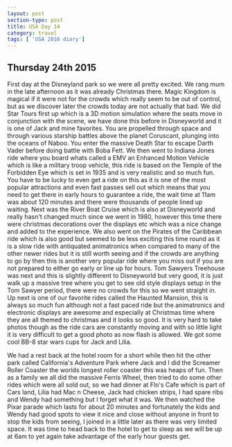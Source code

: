 ```yaml
---
layout: post
section-type: post
title: USA Day 14
category: travel
tags: [ 'USA 2016 diary']
---
```


## Thursday 24th 2015  

First day at the Disneyland park so we were all pretty excited.
We rang mum in the late afternoon as it was already Christmas there.
Magic Kingdom is magical if it were not for the crowds which really seem to be out of control, but as we discover later the crowds today are not actually that bad. We did Star Tours first up which is a 3D motion simulation where the seats move in conjunction with the scene, we have done this before in Disneyworld and it is one of Jack and mine favorites. You are propelled through space and through various starship battles above the planet Coruscant, plunging into the oceans of Naboo. You enter the massive Death Star to escape Darth Vader before doing battle with Boba Fett.
We then went to Indiana Jones ride where you board whats called a EMV an Enhanced Motion Vehicle which is like a military troop vehicle, this ride is based on the Temple of the Forbidden Eye which is set in 1935 and is very realistic and so much fun. You have to be lucky to even get a ride on this as it is one of the most popular attractions and even fast passes sell out which means that you need to get there in early hours to guarantee a ride, the wait time at 11am was about 120 minutes and there were thousands of people lined up waiting. Next was the River Boat Cruise which is also at Disneyworld and really hasn't changed much since we went in 1980, however this time there were christmas decorations over the displays etc which was a nice change and added to the experience.
We also went on the Pirates of the Caribbean ride which is also good but seemed to be less exciting this time round as it is a slow ride with antiquated animatronics when compared to many of the other newer rides but it is still worth seeing and if the crowds are anything to go by then this is another very popular ride where you miss out if you are not prepared to either go early or line up for hours. Tom Sawyers Treehouse was next and this is slightly different to Disneyworld but very good, it is just walk up a massive tree where you get to see old style displays setup in the Tom Sawyer period, there were no crowds for this so we went straight in. Up next is one of our favorite rides called the Haunted Mansion, this is always so much fun although not a fast paced ride but the animatronics and electronic displays are awesome and especially at Christmas time where they are all themed to christmas and it looks so good. It is very hard to take photos though as the ride cars are constantly moving and with so little light it is very difficult to get a good photo as now flash is allowed. We got some cool BB-8 star wars cups for Jack and Lilia.

We had a rest back at the hotel room for a short while then hit the other park called California's Adventure Park where Jack and I did the Screamer Roller Coaster the worlds longest roller coaster this was heaps of fun. Then as a family we all did the massive Ferris Wheel, then tried to do some other rides which were all sold out, so we had dinner at Flo's Cafe which is part of Cars land, Lilia had Mac n Cheese, Jack had chicken strips, I had spare ribs and Wendy had something but I forget what it was.
We then watched the Pixar parade which lasts for about 20 minutes and fortunately the kids and Wendy had good spots to view it nice and close without anyone in front to stop the kids from seeing, I joined in a little later as there was very limited space. It was time to head back to the hotel to get to sleep as we will be up at 6am to yet again take advantage of the early hour guests get.
